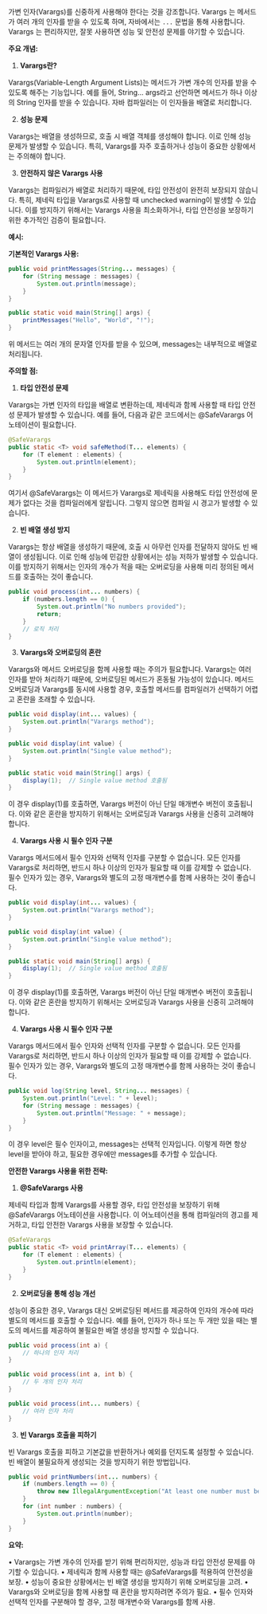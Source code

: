 가변 인자(Varargs)를 신중하게 사용해야 한다는 것을 강조합니다. Varargs 는 메서드가 여러 개의 인자를 받을 수 있도록 하며, 자바에서는 `...` 문법을 통해 사용합니다. Varargs 는 편리하지만, 잘못 사용하면 성능 및 안전성 문제를 야기할 수 있습니다.


**주요 개념:**

1. **Varargs란?**

Varargs(Variable-Length Argument Lists)는 메서드가 가변 개수의 인자를 받을 수 있도록 해주는 기능입니다. 예를 들어, String... args라고 선언하면 메서드가 하나 이상의 String 인자를 받을 수 있습니다. 자바 컴파일러는 이 인자들을 배열로 처리합니다.

2. **성능 문제**

Varargs는 배열을 생성하므로, 호출 시 배열 객체를 생성해야 합니다. 이로 인해 성능 문제가 발생할 수 있습니다. 특히, Varargs를 자주 호출하거나 성능이 중요한 상황에서는 주의해야 합니다.

3. **안전하지 않은 Varargs 사용**

Varargs는 컴파일러가 배열로 처리하기 때문에, 타입 안전성이 완전히 보장되지 않습니다. 특히, 제네릭 타입을 Varargs로 사용할 때 unchecked warning이 발생할 수 있습니다. 이를 방지하기 위해서는 Varargs 사용을 최소화하거나, 타입 안전성을 보장하기 위한 추가적인 검증이 필요합니다.

  

**예시:**

**기본적인 Varargs 사용:**

```java
public void printMessages(String... messages) {
    for (String message : messages) {
        System.out.println(message);
    }
}

public static void main(String[] args) {
    printMessages("Hello", "World", "!");
}
```

위 메서드는 여러 개의 문자열 인자를 받을 수 있으며, messages는 내부적으로 배열로 처리됩니다.

**주의할 점:**

1. **타입 안전성 문제**

Varargs는 가변 인자의 타입을 배열로 변환하는데, 제네릭과 함께 사용할 때 타입 안전성 문제가 발생할 수 있습니다. 예를 들어, 다음과 같은 코드에서는 @SafeVarargs 어노테이션이 필요합니다.

```java
@SafeVarargs
public static <T> void safeMethod(T... elements) {
    for (T element : elements) {
        System.out.println(element);
    }
}
```

여기서 @SafeVarargs는 이 메서드가 Varargs로 제네릭을 사용해도 타입 안전성에 문제가 없다는 것을 컴파일러에게 알립니다. 그렇지 않으면 컴파일 시 경고가 발생할 수 있습니다.

2. **빈 배열 생성 방지**

Varargs는 항상 배열을 생성하기 때문에, 호출 시 아무런 인자를 전달하지 않아도 빈 배열이 생성됩니다. 이로 인해 성능에 민감한 상황에서는 성능 저하가 발생할 수 있습니다. 이를 방지하기 위해서는 인자의 개수가 적을 때는 오버로딩을 사용해 미리 정의된 메서드를 호출하는 것이 좋습니다.

```java
public void process(int... numbers) {
    if (numbers.length == 0) {
        System.out.println("No numbers provided");
        return;
    }
    // 로직 처리
}
```

3. **Varargs와 오버로딩의 혼란**

Varargs와 메서드 오버로딩을 함께 사용할 때는 주의가 필요합니다. Varargs는 여러 인자를 받아 처리하기 때문에, 오버로딩된 메서드가 혼동될 가능성이 있습니다. 메서드 오버로딩과 Varargs를 동시에 사용할 경우, 호출할 메서드를 컴파일러가 선택하기 어렵고 혼란을 초래할 수 있습니다.

```java
public void display(int... values) {
    System.out.println("Varargs method");
}

public void display(int value) {
    System.out.println("Single value method");
}

public static void main(String[] args) {
    display(1);  // Single value method 호출됨
}
```

이 경우 display(1)를 호출하면, Varargs 버전이 아닌 단일 매개변수 버전이 호출됩니다. 이와 같은 혼란을 방지하기 위해서는 오버로딩과 Varargs 사용을 신중히 고려해야 합니다.

4. **Varargs 사용 시 필수 인자 구분**

Varargs 메서드에서 필수 인자와 선택적 인자를 구분할 수 없습니다. 모든 인자를 Varargs로 처리하면, 반드시 하나 이상의 인자가 필요할 때 이를 강제할 수 없습니다. 필수 인자가 있는 경우, Varargs와 별도의 고정 매개변수를 함께 사용하는 것이 좋습니다.

```java
public void display(int... values) {
    System.out.println("Varargs method");
}

public void display(int value) {
    System.out.println("Single value method");
}

public static void main(String[] args) {
    display(1);  // Single value method 호출됨
}
```

이 경우 display(1)를 호출하면, Varargs 버전이 아닌 단일 매개변수 버전이 호출됩니다. 이와 같은 혼란을 방지하기 위해서는 오버로딩과 Varargs 사용을 신중히 고려해야 합니다.

4. **Varargs 사용 시 필수 인자 구분**

Varargs 메서드에서 필수 인자와 선택적 인자를 구분할 수 없습니다. 모든 인자를 Varargs로 처리하면, 반드시 하나 이상의 인자가 필요할 때 이를 강제할 수 없습니다. 필수 인자가 있는 경우, Varargs와 별도의 고정 매개변수를 함께 사용하는 것이 좋습니다.

```java
public void log(String level, String... messages) {
    System.out.println("Level: " + level);
    for (String message : messages) {
        System.out.println("Message: " + message);
    }
}
```

이 경우 level은 필수 인자이고, messages는 선택적 인자입니다. 이렇게 하면 항상 level을 받아야 하고, 필요한 경우에만 messages를 추가할 수 있습니다.

  

**안전한 Varargs 사용을 위한 전략:**

  

1. **@SafeVarargs 사용**

제네릭 타입과 함께 Varargs를 사용할 경우, 타입 안전성을 보장하기 위해 @SafeVarargs 어노테이션을 사용합니다. 이 어노테이션을 통해 컴파일러의 경고를 제거하고, 타입 안전한 Varargs 사용을 보장할 수 있습니다.

```java
@SafeVarargs
public static <T> void printArray(T... elements) {
    for (T element : elements) {
        System.out.println(element);
    }
}
```


2. **오버로딩을 통해 성능 개선**

성능이 중요한 경우, Varargs 대신 오버로딩된 메서드를 제공하여 인자의 개수에 따라 별도의 메서드를 호출할 수 있습니다. 예를 들어, 인자가 하나 또는 두 개만 있을 때는 별도의 메서드를 제공하여 불필요한 배열 생성을 방지할 수 있습니다.

```java
public void process(int a) {
    // 하나의 인자 처리
}

public void process(int a, int b) {
    // 두 개의 인자 처리
}

public void process(int... numbers) {
    // 여러 인자 처리
}
```

3. **빈 Varargs 호출을 피하기**

빈 Varargs 호출을 피하고 기본값을 반환하거나 예외를 던지도록 설정할 수 있습니다. 빈 배열이 불필요하게 생성되는 것을 방지하기 위한 방법입니다.

```java
public void printNumbers(int... numbers) {
    if (numbers.length == 0) {
        throw new IllegalArgumentException("At least one number must be provided");
    }
    for (int number : numbers) {
        System.out.println(number);
    }
}
```

**요약:**

  

• Varargs는 가변 개수의 인자를 받기 위해 편리하지만, 성능과 타입 안전성 문제를 야기할 수 있습니다.
• 제네릭과 함께 사용할 때는 @SafeVarargs를 적용하여 안전성을 보장.
• 성능이 중요한 상황에서는 빈 배열 생성을 방지하기 위해 오버로딩을 고려.
• Varargs와 오버로딩을 함께 사용할 때 혼란을 방지하려면 주의가 필요.
• 필수 인자와 선택적 인자를 구분해야 할 경우, 고정 매개변수와 Varargs를 함께 사용.